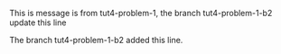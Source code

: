 This is message is from tut4-problem-1, the branch tut4-problem-1-b2 update this line

The branch tut4-problem-1-b2 added this line.